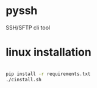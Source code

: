 # pyssh
SSH/SFTP cli tool

# linux installation

```bash

pip install -r requirements.txt
./cinstall.sh

```

